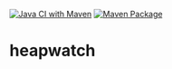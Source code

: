 [![Java CI with Maven](https://github.com/pfichtner/heapwatch/actions/workflows/maven.yml/badge.svg)](https://github.com/pfichtner/heapwatch/actions/workflows/maven.yml)
[![Maven Package](https://github.com/pfichtner/heapwatch/actions/workflows/maven-publish.yml/badge.svg)](https://github.com/pfichtner/heapwatch/actions/workflows/maven-publish.yml)
# heapwatch

